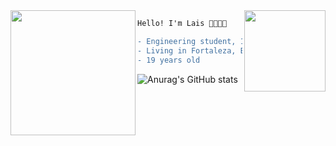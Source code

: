 <img align="right" height="130" src="https://media.giphy.com/media/1c8IA48wTVBtZ8uUer/giphy.gif"/>
<img align="left" height="200" src="https://media.giphy.com/media/Qs2fbGjITMxdtoyq3w/giphy.gif"/>
                                    
```diff
Hello! I'm Lais 👩🏽‍💻🌸

- Engineering student, 19 years old
- Living in Fortaleza, Brazil 
- 19 years old

```
![Anurag's GitHub stats](https://github-readme-stats.vercel.app/api?username=lais-qs&show_icons=true&theme=omni)
